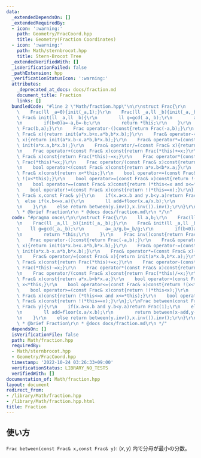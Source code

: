 ```yaml
---
data:
  _extendedDependsOn: []
  _extendedRequiredBy:
  - icon: ':warning:'
    path: Geometry/FracCoord.hpp
    title: Geometry(Fraction Coordinates)
  - icon: ':warning:'
    path: Math/sternbrocot.hpp
    title: Stern-Brocot Tree
  _extendedVerifiedWith: []
  _isVerificationFailed: false
  _pathExtension: hpp
  _verificationStatusIcon: ':warning:'
  attributes:
    _deprecated_at_docs: docs/fraction.md
    document_title: Fraction
    links: []
  bundledCode: "#line 2 \"Math/fraction.hpp\"\n\r\nstruct Frac{\r\n    ll a,b;\r\n\
    \    Frac(ll _a=0){init(_a,1);}\r\n    Frac(ll _a,ll _b){init(_a,_b);}\r\n   \
    \ Frac& init(ll _a,ll _b){\r\n        ll g=gcd(_a,_b);\r\n        a=_a/g,b=_b/g;\r\
    \n        if(b<0)a=-a,b=-b;\r\n        return *this;\r\n    }\r\n    Frac inv()const{return\
    \ Frac(b,a);}\r\n    Frac operator-()const{return Frac(-a,b);}\r\n    Frac& operator+=(const\
    \ Frac& x){return init(a*x.b+x.a*b,b*x.b);}\r\n    Frac& operator-=(const Frac&\
    \ x){return init(a*x.b-x.a*b,b*x.b);}\r\n    Frac& operator*=(const Frac& x){return\
    \ init(a*x.a,b*x.b);}\r\n    Frac& operator/=(const Frac& x){return init(a*x.b,b*x.a);}\r\
    \n    Frac operator+(const Frac& x)const{return Frac(*this)+=x;}\r\n    Frac operator-(const\
    \ Frac& x)const{return Frac(*this)-=x;}\r\n    Frac operator*(const Frac& x)const{return\
    \ Frac(*this)*=x;}\r\n    Frac operator/(const Frac& x)const{return Frac(*this)/=x;}\r\
    \n    bool operator<(const Frac& x)const{return a*x.b<b*x.a;}\r\n    bool operator>(const\
    \ Frac& x)const{return x<*this;}\r\n    bool operator<=(const Frac& x)const{return\
    \ !(x<*this);}\r\n    bool operator>=(const Frac& x)const{return !(*this<x);}\r\
    \n    bool operator==(const Frac& x)const{return (*this<=x and x<=*this);}\r\n\
    \    bool operator!=(const Frac& x)const{return !(*this==x);}\r\n};\r\nFrac between(const\
    \ Frac& x,const Frac& y){\r\n    if(x.a<x.b and y.b<y.a)return Frac(1);\r\n  \
    \  else if(x.b<=x.a){\r\n        ll add=floor(x.a/x.b);\r\n        return between(x-add,y-add)+add;\r\
    \n    }\r\n    else return between(y.inv(),x.inv()).inv();\r\n}\r\n\r\n/**\r\n\
    \ * @brief Fraction\r\n * @docs docs/fraction.md\r\n */\n"
  code: "#pragma once\r\n\r\nstruct Frac{\r\n    ll a,b;\r\n    Frac(ll _a=0){init(_a,1);}\r\
    \n    Frac(ll _a,ll _b){init(_a,_b);}\r\n    Frac& init(ll _a,ll _b){\r\n    \
    \    ll g=gcd(_a,_b);\r\n        a=_a/g,b=_b/g;\r\n        if(b<0)a=-a,b=-b;\r\
    \n        return *this;\r\n    }\r\n    Frac inv()const{return Frac(b,a);}\r\n\
    \    Frac operator-()const{return Frac(-a,b);}\r\n    Frac& operator+=(const Frac&\
    \ x){return init(a*x.b+x.a*b,b*x.b);}\r\n    Frac& operator-=(const Frac& x){return\
    \ init(a*x.b-x.a*b,b*x.b);}\r\n    Frac& operator*=(const Frac& x){return init(a*x.a,b*x.b);}\r\
    \n    Frac& operator/=(const Frac& x){return init(a*x.b,b*x.a);}\r\n    Frac operator+(const\
    \ Frac& x)const{return Frac(*this)+=x;}\r\n    Frac operator-(const Frac& x)const{return\
    \ Frac(*this)-=x;}\r\n    Frac operator*(const Frac& x)const{return Frac(*this)*=x;}\r\
    \n    Frac operator/(const Frac& x)const{return Frac(*this)/=x;}\r\n    bool operator<(const\
    \ Frac& x)const{return a*x.b<b*x.a;}\r\n    bool operator>(const Frac& x)const{return\
    \ x<*this;}\r\n    bool operator<=(const Frac& x)const{return !(x<*this);}\r\n\
    \    bool operator>=(const Frac& x)const{return !(*this<x);}\r\n    bool operator==(const\
    \ Frac& x)const{return (*this<=x and x<=*this);}\r\n    bool operator!=(const\
    \ Frac& x)const{return !(*this==x);}\r\n};\r\nFrac between(const Frac& x,const\
    \ Frac& y){\r\n    if(x.a<x.b and y.b<y.a)return Frac(1);\r\n    else if(x.b<=x.a){\r\
    \n        ll add=floor(x.a/x.b);\r\n        return between(x-add,y-add)+add;\r\
    \n    }\r\n    else return between(y.inv(),x.inv()).inv();\r\n}\r\n\r\n/**\r\n\
    \ * @brief Fraction\r\n * @docs docs/fraction.md\r\n */"
  dependsOn: []
  isVerificationFile: false
  path: Math/fraction.hpp
  requiredBy:
  - Math/sternbrocot.hpp
  - Geometry/FracCoord.hpp
  timestamp: '2022-10-24 03:26:33+09:00'
  verificationStatus: LIBRARY_NO_TESTS
  verifiedWith: []
documentation_of: Math/fraction.hpp
layout: document
redirect_from:
- /library/Math/fraction.hpp
- /library/Math/fraction.hpp.html
title: Fraction
---
```

## 使い方

`Frac between(const Frac& x,const Frac& y)`: $(x,y)$ 内で分母が最小の分数。